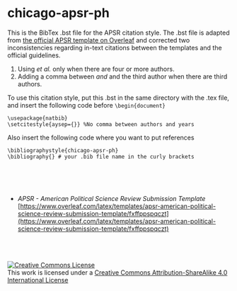 # chicago-apsr-ph

This is the BibTex .bst file for the APSR citation style. The .bst file is adapted from [the official APSR template on Overleaf](https://www.overleaf.com/latex/templates/apsr-american-political-science-review-submission-template/fxffppspqczt) and corrected two inconsistencies regarding in-text citations between the templates and the official guidelines.

1. Using *et al.* only when there are four or more authors.
2. Adding a comma between *and* and the third author when there are third authors.

To use this citation style, put this .bst in the same directory with the .tex file, and insert the following code before `\begin{document}`
```
\usepackage{natbib}
\setcitestyle{aysep={}} %No comma between authors and years
```

Also insert the following code where you want to put references
```
\bibliographystyle{chicago-apsr-ph}
\bibliography{} # your .bib file name in the curly brackets

```
<br/>
<br/>
<br/>

* *APSR - American Political Science Review Submission Template* [https://www.overleaf.com/latex/templates/apsr-american-political-science-review-submission-template/fxffppspqczt](https://www.overleaf.com/latex/templates/apsr-american-political-science-review-submission-template/fxffppspqczt)
<br/>
<br/>  
<br/>
<a rel="license" href="http://creativecommons.org/licenses/by-sa/4.0/"><img alt="Creative Commons License" style="border-width:0" src="https://i.creativecommons.org/l/by-sa/4.0/88x31.png" /></a><br />This work is licensed under a <a rel="license" href="http://creativecommons.org/licenses/by-sa/4.0/">Creative Commons Attribution-ShareAlike 4.0 International License</a>
